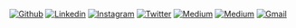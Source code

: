 [![Github](https://img.shields.io/badge/-Github-000?style=flat&logo=Github&logoColor=white)](https://github.com/dasjideepak)
[![Linkedin](https://img.shields.io/badge/-LinkedIn-blue?style=flat&logo=Linkedin&logoColor=white)](https://www.linkedin.com/in/dasjideepak/)
[![Instagram](https://img.shields.io/badge/-Instagram-E4405F?style=flat&labelColor=E4405F&logo=instagram&logoColor=white)](https://www.instagram.com/dasjideepak/)
[![Twitter](https://img.shields.io/badge/-Twitter-1ca0f1?style=flat-square&labelColor=1ca0f1&logo=twitter&logoColor=white&link=https://twitter.com/dasjideepak)](https://twitter.com/dasjideepak)
[![Medium](https://img.shields.io/badge/-Medium-263238?style=flat-square&labelColor=263238&logo=Medium&link=https://medium.com/@dasjideepak/)](https://medium.com/@dasjideepak)
[![Medium](https://img.shields.io/badge/-Facebook-263238?style=flat-square&labelColor=263238&logo=facebook&link=https://fb.com/@dasjideepak/)](https://medium.com/@dasjideepak)
[![Gmail](https://img.shields.io/badge/-Gmail-c14438?style=flat&logo=Gmail&logoColor=white)](mailto:dasjideepak@gmail.com)